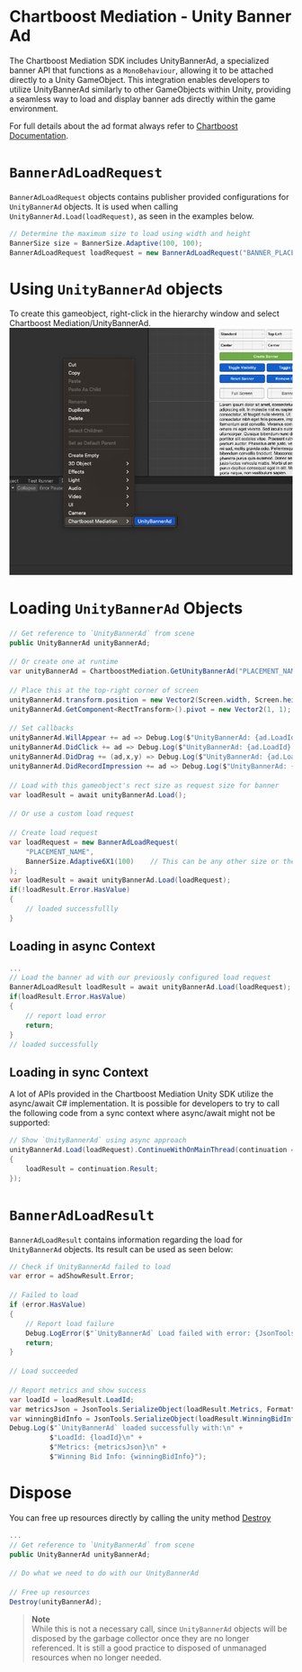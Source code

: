 # Chartboost Mediation - Unity Banner Ad

The Chartboost Mediation SDK includes UnityBannerAd, a specialized banner API that functions as a `MonoBehaviour`, allowing it to be attached directly to a Unity GameObject.
This integration enables developers to utilize UnityBannerAd similarly to other GameObjects within Unity, providing a seamless way to load and display banner ads directly within the game environment.

For full details about the ad format always refer to [Chartboost Documentation](https://docs.chartboost.com/en/mediation/integrate/unity/load-ads/#banner-ad-objects).

# `BannerAdLoadRequest`

`BannerAdLoadRequest` objects contains publisher provided configurations for `UnityBannerAd` objects. It is used when calling `UnityBannerAd.Load(loadRequest)`, as seen in the examples below.

```csharp
// Determine the maximum size to load using width and height
BannerSize size = BannerSize.Adaptive(100, 100);
BannerAdLoadRequest loadRequest = new BannerAdLoadRequest("BANNER_PLACEMENT_NAME", size);
```

# Using `UnityBannerAd` objects

To create this gameobject, right-click in the hierarchy window and select Chartboost Mediation/UnityBannerAd.
![create-unity-banner-ad](../images/create-unity-banner-ad.png)

# Loading `UnityBannerAd` Objects
```csharp
// Get reference to `UnityBannerAd` from scene
public UnityBannerAd unityBannerAd;

// Or create one at runtime
var unityBannerAd = ChartboostMediation.GetUnityBannerAd("PLACEMENT_NAME", FindObjectOfType<Canvas>().transform);

// Place this at the top-right corner of screen
unityBannerAd.transform.position = new Vector2(Screen.width, Screen.height);
unityBannerAd.GetComponent<RectTransform>().pivot = new Vector2(1, 1);

// Set callbacks
unityBannerAd.WillAppear += ad => Debug.Log($"UnityBannerAd: {ad.LoadId} will appear.");
unityBannerAd.DidClick += ad => Debug.Log($"UnityBannerAd: {ad.LoadId} was clicked.");
unityBannerAd.DidDrag += (ad,x,y) => Debug.Log($"UnityBannerAd: {ad.LoadId} was dragged x:{x}/y:{y}.");
unityBannerAd.DidRecordImpression += ad => Debug.Log($"UnityBannerAd: {ad.LoadId} was clicked.");

// Load with this gameobject's rect size as request size for banner
var loadResult = await unityBannerAd.Load();

// Or use a custom load request

// Create load request
var loadRequest = new BannerAdLoadRequest(
    "PLACEMENT_NAME",
    BannerSize.Adaptive6X1(100)    // This can be any other size or the old non-adaptive size like `BannerSize.Standard`
);
var loadResult = await unityBannerAd.Load(loadRequest);
if(!loadResult.Error.HasValue)
{
    // loaded successfullly
}

```

## Loading in async Context
```csharp
...
// Load the banner ad with our previously configured load request
BannerAdLoadResult loadResult = await unityBannerAd.Load(loadRequest);
if(loadResult.Error.HasValue)
{
    // report load error
    return;
}
// loaded successfully
```

## Loading in sync Context
A lot of APIs provided in the Chartboost Mediation Unity SDK utilize the async/await C# implementation. It is possible for developers to try to call the following code from a sync context where async/await might not be supported:

```csharp
// Show `UnityBannerAd` using async approach
unityBannerAd.Load(loadRequest).ContinueWithOnMainThread(continuation =>
{
    loadResult = continuation.Result;
});
```

# `BannerAdLoadResult`

`BannerAdLoadResult` contains information regarding the load for `UnityBannerAd` objects. Its result can be used as seen below:

```csharp
// Check if UnityBannerAd failed to load
var error = adShowResult.Error;

// Failed to load
if (error.HasValue)
{
    // Report load failure
    Debug.LogError($"`UnityBannerAd` Load failed with error: {JsonTools.SerializeObject(error.Value, Formatting.Indented)}");
    return;
}

// Load succeeded

// Report metrics and show success
var loadId = loadResult.LoadId;
var metricsJson = JsonTools.SerializeObject(loadResult.Metrics, Formatting.Indented);
var winningBidInfo = JsonTools.SerializeObject(loadResult.WinningBidInfo, Formatting.Indented);
Debug.Log($"`UnityBannerAd` loaded successfully with:\n" +
          $"LoadId: {loadId}\n" +
          $"Metrics: {metricsJson}\n" +
          $"Winning Bid Info: {winningBidInfo}");

```

# Dispose

You can free up resources directly by calling the unity method [Destroy](https://docs.unity3d.com/ScriptReference/Object.Destroy.html)

```csharp
...
// Get reference to `UnityBannerAd` from scene
public UnityBannerAd unityBannerAd;

// Do what we need to do with our UnityBannerAd

// Free up resources
Destroy(unityBannerAd);
```

> **Note** \
> While this is not a necessary call, since `UnityBannerAd` objects will be disposed by the garbage collector once they are no longer referenced. It is still a good practice to disposed of unmanaged resources when no longer needed.
